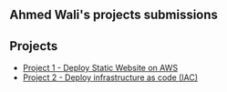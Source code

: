 ## Ahmed Wali's projects submissions

## Projects

- [Project 1 - Deploy Static Website on AWS](./Project-1)
- [Project 2 - Deploy infrastructure as code (IAC)](./Project-2)
